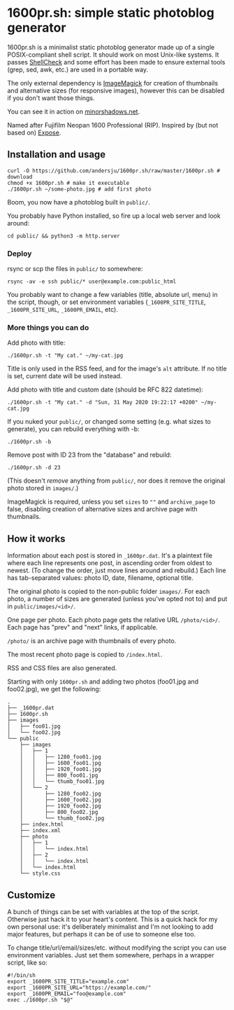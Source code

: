 1600pr.sh: simple static photoblog generator
============================================
1600pr.sh is a minimalist static photoblog generator made up of a single
POSIX-compliant shell script. It should work on most Unix-like systems. It passes
[ShellCheck](https://github.com/koalaman/shellcheck) and some effort has been
made to ensure external tools (grep, sed, awk, etc.) are used in a portable way.

The only external dependency is [ImageMagick](https://imagemagick.org)
for creation of thumbnails and alternative sizes (for responsive images),
however this can be disabled if you don't want those things.

You can see it in action on [minorshadows.net](https://minorshadows.net/).

Named after Fujifilm Neopan 1600 Professional (RIP). Inspired by (but not based
on) [Expose](https://github.com/Jack000/Expose).

Installation and usage
----------------------
```
curl -O https://github.com/andersju/1600pr.sh/raw/master/1600pr.sh # download
chmod +x 1600pr.sh # make it executable
./1600pr.sh ~/some-photo.jpg # add first photo
```
Boom, you now have a photoblog built in `public/`.

You probably have Python installed, so fire up a local web server and look around:

    cd public/ && python3 -m http.server

### Deploy

rsync or scp the files in `public/` to somewhere:

    rsync -av -e ssh public/* user@example.com:public_html

You probably want to change a few variables (title, absolute url, menu) in
the script, though, or set environment variables (`_1600PR_SITE_TITLE`,
`_1600PR_SITE_URL`, `_1600PR_EMAIL`, etc).

### More things you can do

Add photo with title:

    ./1600pr.sh -t "My cat." ~/my-cat.jpg

Title is only used in the RSS feed, and for the image's `alt` attribute. If no
title is set, current date will be used instead.

Add photo with title and custom date (should be RFC 822 datetime):

    ./1600pr.sh -t "My cat." -d "Sun, 31 May 2020 19:22:17 +0200" ~/my-cat.jpg

If you nuked your `public/`, or changed some setting (e.g. what sizes to generate),
you can rebuild everything with -b:

    ./1600pr.sh -b

Remove post with ID 23 from the "database" and rebuild:

    ./1600pr.sh -d 23

(This doesn't *remove* anything from `public/`, nor does it remove the
original photo stored in `images/`.)

ImageMagick is required, unless you set `sizes` to `""` and `archive_page` to false,
disabling creation of alternative sizes and archive page with thumbnails.

How it works
------------
Information about each post is stored in `_1600pr.dat`. It's a plaintext file
where each line represents one post, in ascending order from oldest to newest.
(To change the order, just move lines around and rebuild.)
Each line has tab-separated values: photo ID, date, filename, optional title.

The original photo is copied to the non-public folder `images/`. For each photo,
a number of sizes are generated (unless you've opted not to) and put in
`public/images/<id>/`.

One page per photo. Each photo page gets the relative URL `/photo/<id>/`.
Each page has "prev" and "next" links, if applicable.

`/photo/` is an archive page with thumbnails of every photo.

The most recent photo page is copied to `/index.html`.

RSS and CSS files are also generated.

Starting with only `1600pr.sh` and adding two photos (foo01.jpg and foo02.jpg),
we get the following:

```
.
├── _1600pr.dat
├── 1600pr.sh
├── images
│   ├── foo01.jpg
│   └── foo02.jpg
└── public
    ├── images
    │   ├── 1
    │   │   ├── 1280_foo01.jpg
    │   │   ├── 1600_foo01.jpg
    │   │   ├── 1920_foo01.jpg
    │   │   ├── 800_foo01.jpg
    │   │   └── thumb_foo01.jpg
    │   └── 2
    │       ├── 1280_foo02.jpg
    │       ├── 1600_foo02.jpg
    │       ├── 1920_foo02.jpg
    │       ├── 800_foo02.jpg
    │       └── thumb_foo02.jpg
    ├── index.html
    ├── index.xml
    ├── photo
    │   ├── 1
    │   │   └── index.html
    │   ├── 2
    │   │   └── index.html
    │   └── index.html
    └── style.css
```

Customize
---------
A bunch of things can be set with variables at the top of the script. Otherwise
just hack it to your heart's content. This is a quick hack for my own personal
use: it's deliberately minimalist and I'm not looking to add major features,
but perhaps it can be of use to someone else too.

To change title/url/email/sizes/etc. without modifying the script you can use
environment variables. Just set them somewhere, perhaps in a wrapper script, like so:

```
#!/bin/sh
export _1600PR_SITE_TITLE="example.com"
export _1600PR_SITE_URL="https://example.com/"
export _1600PR_EMAIL="foo@example.com"
exec ./1600pr.sh "$@"
```
